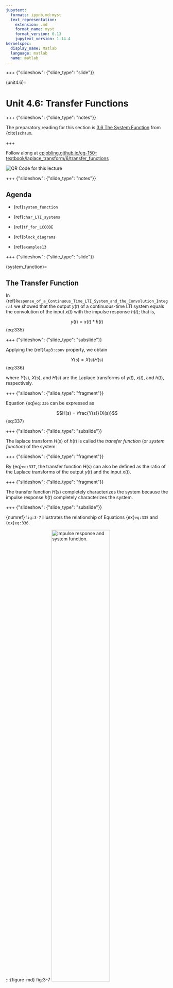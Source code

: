 ```yaml
---
jupytext:
  formats: ipynb,md:myst
  text_representation:
    extension: .md
    format_name: myst
    format_version: 0.13
    jupytext_version: 1.14.4
kernelspec:
  display_name: Matlab
  language: matlab
  name: matlab
---
```


+++ {"slideshow": {"slide_type": "slide"}}

(unit4.6)=
# Unit 4.6: Transfer Functions

+++ {"slideshow": {"slide_type": "notes"}}

The preparatory reading for this section is [3.6 The System Function](https://www.accessengineeringlibrary.com/content/book/9781260454246/toc-chapter/chapter3/section/section28) from {cite}`schaum`.

+++

Follow along at [cpjobling.github.io/eg-150-textbook/laplace_transform/6/transfer_functions](https://cpjobling.github.io/eg-150-textbook/laplace_transform/6/transfer_functions)

![QR Code for this lecture](pictures/qrcode_laplace6.png)

+++ {"slideshow": {"slide_type": "notes"}}

## Agenda

* {ref}`system_function`

* {ref}`char_LTI_systems`

* {ref}`tf_for_LCCODE`

* {ref}`block_diagrams`

* {ref}`examples13`

+++ {"slideshow": {"slide_type": "slide"}}

(system_function)=
## The Transfer Function

In {ref}`Response_of_a_Continuous_Time_LTI_System_and_the_Convolution_Integral` we showed that the output $y(t)$ of a continuous-time LTI system equals the convolution of the input $x(t)$ with the impulse response $h(t)$; that is,

$$y(t) = x(t) * h(t)$$ (eq:335)

+++ {"slideshow": {"slide_type": "subslide"}}

Applying the {ref}`lap3:conv` property, we obtain

$$Y(s) = X(s)H(s)$$ (eq:336)

where $Y(s)$, $X(s)$, and $H(s)$ are the Laplace transforms of $y(t)$, $x(t)$, and $h(t)$, respectively.

+++ {"slideshow": {"slide_type": "fragment"}}

Equation {eq}`eq:336` can be expressed as

$$H(s) = \frac{Y(s)}{X(s)}$$ (eq:337)

+++ {"slideshow": {"slide_type": "subslide"}}

The laplace transform $H(s)$ of $h(t)$ is called the *transfer function* (or *system function*) of the system.

+++ {"slideshow": {"slide_type": "fragment"}}

By {eq}`eq:337`, the transfer function $H(s)$ can also be defined as the ratio of the Laplace transforms of the output $y(t)$ and the input $x(t)$.

+++ {"slideshow": {"slide_type": "fragment"}}

The transfer function $H(s)$ completely characterizes the system because the impulse response $h(t)$ completely characterizes the system.

+++ {"slideshow": {"slide_type": "subslide"}}

{numref}`fig:3-7` illustrates the relationship of Equations {ex}`eq:335` and {ex}`eq:336`.

:::{figure-md} fig:3-7
<img src="pictures/system_function.png" alt="Impulse response and system function." width="60%">

Impulse response and system function
:::

+++ {"slideshow": {"slide_type": "notes"}}

(char_LTI_systems)=
## Characterization of LTI Systems

```{note}
This section is for reference only and is not examinable.
```

Many properties of continuous-time LTI systems can be closely associated with the characteristics of $H(s)$ in the $s$-plane and in particular with the pole locations and the region of convergence (ROC).

(hs_casuality)=
### Causality

Fot a causal continuous-time LTI system, we have

$$h(t) = 0\qquad t<0$$

Since $h(t)$ is a right-sided signal, the corresponding requirement on $H(s)$ is that the ROC of $H(s)$ must be of the form

$$\mathrm{Re}(s) > \sigma_\mathrm{max}$$

That is, the ROC is the region in the $s$-plane to the right of all the system poles. Similarly, if the system is anticausal, then

$$h(t) = 0\qquad t>0$$

and $h(t)$ is left-sided. Thus, the ROC of $H(s)$ must be of the form 

$$\mathrm{Re}(s) < \sigma_\mathrm{max}$$

That is, the ROC is the region in the $s$-plane to the left of all the system poles.

(hs_stability)=
### Stability

In {ref}`c_Stability` we stated that a continuous-time LTI system is BIBO stable if and only if [Eq. {eq}`eq:221`]

$$\int_{-\infty}^{\infty}\left|h(\tau)\right|\,d\tau \lt \infty$$

The corresponding requirement on $H(s)$ is that the ROC of $H(s)$ contains the $j\omega$ axis (that is $s = j\omega). This is key result, proved in Prob. 3.26 in {ref}`schaum`, that is fundamental to systems and control theory. 

(hs_causal_and_stable)=
### Causal and stable systems
If a system is both causal and stable then all the poles must be in the left-half of the $s$-plane: that is they all have negative real parts because the ROC is of the form $\mathrm{Re}(s) > \sigma_\mathrm{max}$ and since the $j\omega$ axis is included in the ROC, we must have $\sigma_\mathrm{max} < 0$.

The conditions for which the closed-loop poles in continuous-time LTI systems with feedback are stable is a key underlyting principle of the control theory to be studied in **EG-243 Control Systems** next year.

+++ {"slideshow": {"slide_type": "slide"}}

(tf_for_LCCODE)=

## Transfer functions for LTI system described by Linear Constant-Coefficient Ordinary Differential Equations

In {ref}`Systems_Described_by_Differential_Equations` we considered a continuous-time LTI systemfor which input $x(t)$ and output $y(t)$ satisfy the general linear constant-coefficient ordinary differential equation (LCCODE) of the form

$$\sum_{k=0}^N a_k \frac{d^k}{dt^k} y(t)=\sum_{k=0}^M b_k \frac{d^k}{dt^k} x(t)$$ (eq:338)

+++ {"slideshow": {"slide_type": "subslide"}}

Applying the Laplace transform and using the {ref}`lap:diff_prop` of the Laplace transform, we obtain

$$\sum_{k=0}^N a_k s^k Y(s)=\sum_{k=0}^M b_k s^k X(s)$$

+++ {"slideshow": {"slide_type": "fragment"}}

or

$$Y(s) \sum_{k=0}^N a_k s^k = X(s) \sum_{k=0}^M b_k s^k $$ (eq:339)

+++ {"slideshow": {"slide_type": "subslide"}}

Thus,

$$H(s) = \frac{Y(s)}{X(s)} = \frac{\displaystyle \sum_{k=0}^M b_k s^k}{\displaystyle\sum_{k=0}^N a_k s^k}$$ (eq:340)

+++ {"slideshow": {"slide_type": "subslide"}}

Expanding {eq}`eq:340`, $H(s)$ can be written in the more familiar form

$$H(s) = \frac{Y(s)}{X(s)} = \frac{b_M s^M + b_{M-1}s^{M-1}+ \cdots + b_1 s + b_0}{a_{N} s^N + b_{N-1}s^{N-1}+ \cdots + a_1 s + a_0}$$ (eq:341)

+++ {"slideshow": {"slide_type": "fragment"}}

Hence, $H(s)$ is always a rational polynomial in $s$.

+++ {"slideshow": {"slide_type": "notes"}}

Note the ROC of $H(s)$ is not specified by {eq}`eq:340` but must be inferred with additional requirements on the system such as causality and stability.

+++ {"slideshow": {"slide_type": "slide"}}

(block_diagrams)=
## Block diagrams for Systems Interconnection

For two LTI systems (with $h_1(t)$ and $h_2(t)$, respectively) in cascade ({numref}`Fig:3-8`(a)), the overall impulse response is given

$$h(t) = h_1(t) * h_2(t)$$

+++ {"slideshow": {"slide_type": "fragment"}}

Thus, the corresponding transfer functions are related by the product

$$H(s) = H_1(s)H_2(s)$$ (eq:341)

This relationship is illustrated in {numref}`Fig:3-8`(b)

+++ {"slideshow": {"slide_type": "subslide"}}

:::{figure-md} Fig:3-8
<img src="pictures/bd1.png" alt="Two systems in cascade (a) Time-domain representation; (b) s-domain presentation." width="70%">

Two systems in cascade (a) Time-domain representation; (b) s-domain representation.
:::

+++ {"slideshow": {"slide_type": "subslide"}}

Similarly, the impulse response of a parallel combination of two LTI systems ({numref}`Fig:3-9`(a)) is given by 

$$h(t) = h_1(t) + h_2(t)$$

+++ {"slideshow": {"slide_type": "fragment"}}

Thus,

$$H(s) = H_1(s) + H_2(s)$$ (eq:342)

+++ {"slideshow": {"slide_type": "fragment"}}

This relationship is illustrated in {numref}`Fig:3-9`(b).

+++ {"slideshow": {"slide_type": "subslide"}}

:::{figure-md} Fig:3-9
<img src="pictures/bd2.png" alt="Two systems in parallel. (a) Time-domain representation; (b) s-domain representation." width="70%">

Two systems in parallel. (a) Time-domain representation; (b) s-domain representation.
:::

+++ {"slideshow": {"slide_type": "slide"}}

(examples13)=
## Examples 13: Transfer functions

+++ {"slideshow": {"slide_type": "subslide"}}

(ex:13.1)=

### Example 13.1

Find the transfer function $H(s)$ and the impulse reponse $h(t)$ of the RC circuit in {numref}`fig:rc_circuit` ({ref}`ex4.1`).

+++ {"slideshow": {"slide_type": "notes"}}

For the answer, refer to the lecture recording or see solved problem 3.23 in in {cite}`schaum`.

+++ {"slideshow": {"slide_type": "subslide"}}

(ex:13.2)=
### Example 13.2

Use the Laplace transform to redo {ref}`ex5_5`.

+++ {"slideshow": {"slide_type": "notes"}}

For the answer, refer to the lecture recording or see solved problem 3.24 in in {cite}`schaum`.

+++ {"slideshow": {"slide_type": "subslide"}}

(ex:13.3)=
### Example 13.3

The output $y(t)$ of a continuous-time LTI system is found to be $2e^{-3t}u_0(t)$ when the input $x(t)$ is $u_0(t)$.

a). Find the impulse response $h(t)$ of the system.

b). Find the output $y(t)$ when the input is $e^{-t}u_0(t)$.

+++ {"slideshow": {"slide_type": "notes"}}

For the answer, refer to the lecture recording or see solved problem 3.25 in in {cite}`schaum`.

+++ {"slideshow": {"slide_type": "subslide"}}

(ex:13.4)=
### Example 13.4

Use the Laplace transform to redo {ref}`ex6_6`.

+++ {"slideshow": {"slide_type": "notes"}}

For the answer, refer to the lecture recording or see solved problem 3.27 in in {cite}`schaum`.

+++ {"slideshow": {"slide_type": "subslide"}}

(ex:13.5)=
### Example 13.5

Use the Laplace transform to redo {ref}`ex8_6`.

+++ {"slideshow": {"slide_type": "notes"}}

For the answer, refer to the lecture recording or see solved problem 3.28 in in {cite}`schaum`.

+++ {"slideshow": {"slide_type": "subslide"}}

(ex:13.6)=
### Example 13.6

Use the Laplace transform to redo {ref}`ex8_8`.

+++ {"slideshow": {"slide_type": "notes"}}

For the answer, refer to the lecture recording or see solved problem 3.29 in in {cite}`schaum`.

+++ {"slideshow": {"slide_type": "subslide"}}

(ex:13.7)=
### Example 13.7

Consider a continuous-time LTI system for which the input $x(t)$ and output $y(t)$ are related by

$$\frac{d^2 y(t)}{dt^2} + \frac{dy(t)}{dt} - 2y(t) = x(t)$$ (eq:386)

a) Find the transfer function $H(s)$

b) Find the impulse response $h(t)$

+++ {"slideshow": {"slide_type": "notes"}}

For the answer, refer to the lecture recording or see solved problem 3.30 in in {cite}`schaum`.

+++ {"slideshow": {"slide_type": "subslide"}}

(ex:13.8)=
### Example 13.8

The feedback interconnection of two causal subsytems with transfer functions $F(s)$ and $G(s)$ is shown in {numref}`fig:ex13.8`. Find the overall system function $H(s)$ for this feedback system.

:::{figure-md} fig:ex13.8
<img src="pictures/figex13_8.png" alt="Feedback system" width="50%">

Feedback system
:::

+++ {"slideshow": {"slide_type": "notes"}}

For the answer, refer to the lecture recording or see solved problem 3.31 in in {cite}`schaum`.

+++ {"slideshow": {"slide_type": "notes"}}

## Homework

Attempt any of the questions in {ref}`examples12` of these course notes that have not been covered in the examples class.

The solutions for Unit 4.6 are in **Section 3.8 Solved Problems** {schaum}`schaum` starting at 3.23. (The actual numbers are listed with the examples above.)

We will do some problems from these sets in Examples Class 4.

### Supplementary Problems
Supplementary problems 3.52-3.55 in {cite}`schaum` are related to the content covered in this unit.

+++ {"slideshow": {"slide_type": "notes"}}

## Summary

In this unit we have presented the idea of a *transfer function* (or *system function*) that allows us to represent the impulse response $h(t)$ by the Laplace transform $H(s)$. We also looked at the characteristics of the Laplace transform, transform functions for LCCODEs and series and parallel combination of transfer functions. 

* {ref}`system_function`

* {ref}`char_LTI_systems`

* {ref}`tf_for_LCCODE`

* {ref}`block_diagrams`

* {ref}`examples13`

**My main message to you is that, as an engineer faced with a LCCODE to solve, you should use Laplace transforms!**


### Take Aways

#### Transfer function

The summary of the time-domain and s-domain transforms are illustrated in {numref}`fig:3-7`. The key result is $Y(s) = H(s)X(s)$ which simplifies the computation of the system response $y(t) = h(t)*x(t)$ which has to be done using time-convolution.

If we know $Y(s)$ and $X(s)$ we can determine $H(s)$ using

$$H(s) = \frac{Y(s)}{X(s)}$$

and $h(t) = \mathcal{L}^{-1}\left\{H(s)\right\}$

#### Characterization of LTI Systems

For continuous-time LTI systems the causality and stabilty of a system is guaranteed if all the poles of the transfer function are in the left-half of the $s$-plane and the $j\omega$ axis is included in the region of convergence. That is, if the poles of the system $H(s)$, $s_k$ have real part $-\sigma_k$, the system will be causal and stable if $\sigma_k < 0$ for all $k$.

#### Laplace transforms of LCCODEs

The linear constant coefficient ordinary differential equation (LLCODE) of a system involving input signal $x(t)$ and output signal $y(t)$ is given in {eq}`eq:338`. When we take Laplace transforms of this differential equation, ignoring initial conditions, we get the polynomial equation {eq}`eq:339` from which we can determine the transfer function:

$$H(s) = \frac{Y(s)}{X(s)} = \frac{b_M s^M + b_{M-1}s^{M-1}+ \cdots + b_1 s + b_0}{a_{N} s^N + b_{N-1}s^{N-1}+ \cdots + a_1 s + a_0}$$

This is a rational polynomial in $s$ and it can be solved for any input $x(t)$ that has a Laplace transform $X(s)$ by forming

$$Y(s) = H(s)X(s)$$

and taking inverse Laplace transforms using the Partial Fraction Expansion method discussed in {ref}`unit4.5`.

Several examples are given in {ref}`examples12` in which the problems given in {ref}`examples8` of {ref}`unit3.3` are redone as Laplace transform problems. 


#### Block diagrams

Complex systems can be broken down into subsystems which may be represented by block diagrams which have either series or parallel connections (see {numref}`Fig:3-8` and {numref}`Fig:3-9` and feedback (See {ref}`ex:13.8`)


### Still to come

We will use transfer functions to solve circuit problems in {ref}`unit4.6` and conclude our study of Laplace transforms in {ref}`unit4.8` with a look at the use of Transfer functions in the MATLAB control systems toolbox and the sumulation tool Simulink. We will also look at some of the problems you have studied in **EG-152 Analogue Design** hopefully confirming some of the results you have obbserved in the lab.

In **EG-247 Digital Signal Processing** we will start from the knowledge gained in {ref}`Unit 4` developing transform ideas further via the Fourier Transform, Z-Transform and the design of systems for signal processing. In **EG-243 Control Systems** you will model feedback control signals using block diagrams and transfer functions. You will also study how knowledge of poles and zeros can be exploited in the design of systems with stable responses.

+++ {"slideshow": {"slide_type": "notes"}}

## Next time

We move on to consider 

* {ref}`unit4.7`

## References

```{bibliography}
:filter: docname in docnames
```

